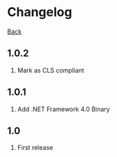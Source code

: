 # Changelog
[Back](README.md)

## 1.0.2
1. Mark as CLS compliant

## 1.0.1
1. Add .NET Framework 4.0 Binary

## 1.0
1. First release
